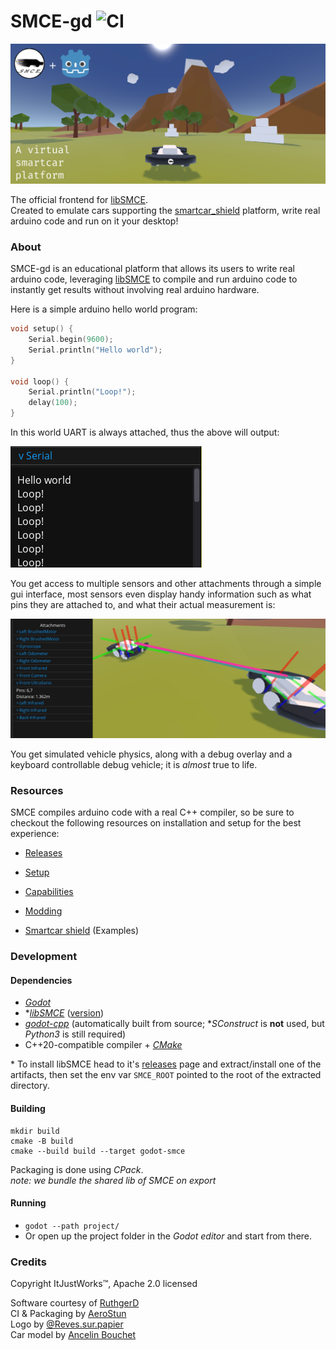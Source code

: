 # SMCE-gd ![CI](https://github.com/ItJustWorksTM/smce-gd/workflows/CI/badge.svg) 

![](project/media/images/banner.png)

The official frontend for [libSMCE](https://github.com/ItJustWorksTM/libSMCE).  
Created to emulate cars supporting the [smartcar_shield](https://github.com/platisd/smartcar_shield) platform, write real arduino code and run on it your desktop!

### About
SMCE-gd is an educational platform that allows its users to write real arduino code, leveraging [libSMCE](https://github.com/ItJustWorksTM/libSMCE) to compile and run arduino code to instantly get results without involving real arduino hardware.

Here is a simple arduino hello world program:

```c++
void setup() {
    Serial.begin(9600);
    Serial.println("Hello world");
}

void loop() {
    Serial.println("Loop!");
    delay(100);
}
```

In this world UART is always attached, thus the above will output:

![](project/media/images/SerialOutput.png)

You get access to multiple sensors and other attachments through a simple gui interface, most sensors even display handy information such as what pins they are attached to, and what their actual measurement is:

<img src="project/media/images/sensors.png" alt="drawing" width="800"/>

You get simulated vehicle physics, along with a debug overlay and a keyboard controllable debug vehicle; it is _almost_ true to life.

### Resources

SMCE compiles arduino code with a real C++ compiler, so be sure to checkout the following resources on installation and setup for the best experience:

* [Releases](https://github.com/ItJustWorksTM/smce-gd/releases)
* [Setup](https://github.com/ItJustWorksTM/smce-gd/wiki)
* [Capabilities](https://github.com/ItJustWorksTM/smce-gd/wiki/Vehicle-Capabilities)
* [Modding](https://github.com/ItJustWorksTM/smce-gd/wiki/Modding)

* [Smartcar shield](https://github.com/platisd/smartcar_shield) (Examples)

### Development

#### Dependencies

* _[Godot](https://godotengine.org)_
* *_[libSMCE](https://github.com/ItJustWorksTM/libSMCE)_ ([version]([./CMakeLists.txt#L28](https://github.com/ItJustWorksTM/smce-gd/blob/master/CMakeLists.txt#L28)))
* _[godot-cpp](https://github.com/godotengine/godot-cpp)_ (automatically built from source; *_SConstruct_ is **not** used, but _Python3_ is still required)
* C++20-compatible compiler + _[CMake](https://cmake.org)_

\* To install libSMCE head to it's [releases](https://github.com/ItJustWorksTM/libSMCE/releases) page and extract/install one of the artifacts, then set the env var `SMCE_ROOT` pointed to the root of the extracted directory.

#### Building
```shell
mkdir build
cmake -B build
cmake --build build --target godot-smce
```

Packaging is done using _CPack_.  
_note: we bundle the shared lib of SMCE on export_

#### Running

* `godot --path project/`
* Or open up the project folder in the _Godot editor_ and start from there.

### Credits

Copyright ItJustWorks™, Apache 2.0 licensed  

Software courtesy of [RuthgerD](https://github.com/RuthgerD)  
CI & Packaging by [AeroStun](https://github.com/AeroStun)  
Logo by [@Reves.sur.papier](https://instagram.com/reves.sur.papier/)  
Car model by [Ancelin Bouchet](https://github.com/anbouchet)  
